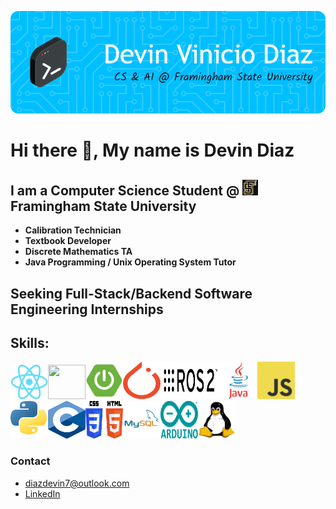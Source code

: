 ![Header](./gb-header.png)

# Hi there 👋, My name is Devin Diaz
## I am a Computer Science Student @ <img src="fsu-logo.jpg" width="25" height="25">Framingham State University
  - **Calibration Technician**
  - **Textbook Developer**
  - **Discrete Mathematics TA**
  - **Java Programming / Unix Operating System Tutor**
## Seeking **Full-Stack/Backend Software Engineering Internships**
## Skills:
<img src="react-img.png" width="60" height="55"><img src="django.png" width="60" height="55"><img src="spring-boot-img.png" width="60" height="60"><img src="pytorch.png" width="60" height="60"><img src="ros2.png" width="95" height="60"><img src="java-logo.webp" width="60" height="60"><img src="javascript-img.png" width="60" height="60"><img src="py-image.png" width="60" height="60"><img src="c-img.png" width="60" height="60"><img src="html-css-img.png" width="60" height="60"><img src="sql.png" width="60" height="60"><img src="arduino.png" width="60" height="60"><img src="linux-img.png" width="60" height="60">

### Contact
- [diazdevin7@outlook.com](mailto:diazdevin7@outlook.com)
- [LinkedIn](https://www.linkedin.com/in/diazdevin/)










